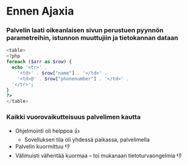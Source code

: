 # Ennen Ajaxia

### Palvelin laati oikeanlaisen sivun perustuen pyynnön parametreihin, istunnon muuttujiin ja tietokannan dataan

```php
<table>
<?php
foreach ($arr as $row) {
  echo '<tr>' .
    '<td>' . $row["name"] . '</td>' .
    '<td>@' . $row["phonenumber"] . '</td>' .
  '</tr>';
}
?>
</table>
```

### Kaikki vuorovaikutteisuus palvelimen kautta

* Ohjelmointi oli helppoa 👍
  * Sovelluksen tila oli yhdessä paikassa, palvelimella
* Palvelin kuormittuu 👎
* Välimuisti vähentää kuormaa – toi mukanaan tietoturvaongelmia 👎

